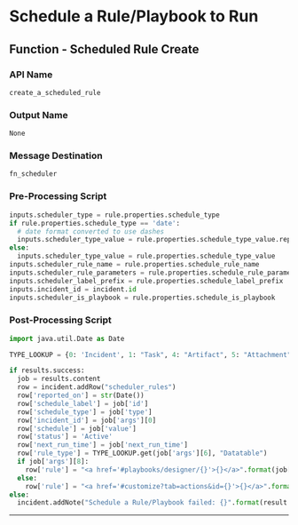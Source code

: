 <!--
    DO NOT MANUALLY EDIT THIS FILE
    THIS FILE IS AUTOMATICALLY GENERATED WITH resilient-sdk codegen
-->

# Schedule a Rule/Playbook to Run

## Function - Scheduled Rule Create

### API Name
`create_a_scheduled_rule`

### Output Name
`None`

### Message Destination
`fn_scheduler`

### Pre-Processing Script
```python
inputs.scheduler_type = rule.properties.schedule_type
if rule.properties.schedule_type == 'date':
  # date format converted to use dashes
  inputs.scheduler_type_value = rule.properties.schedule_type_value.replace("/", "-")
else:
  inputs.scheduler_type_value = rule.properties.schedule_type_value
inputs.scheduler_rule_name = rule.properties.schedule_rule_name
inputs.scheduler_rule_parameters = rule.properties.schedule_rule_parameters
inputs.scheduler_label_prefix = rule.properties.schedule_label_prefix
inputs.incident_id = incident.id
inputs.scheduler_is_playbook = rule.properties.schedule_is_playbook
```

### Post-Processing Script
```python
import java.util.Date as Date

TYPE_LOOKUP = {0: 'Incident', 1: "Task", 4: "Artifact", 5: "Attachment"}

if results.success:
  job = results.content
  row = incident.addRow("scheduler_rules")
  row['reported_on'] = str(Date())
  row['schedule_label'] = job['id']
  row['schedule_type'] = job['type']
  row['incident_id'] = job['args'][0]
  row['schedule'] = job['value']
  row['status'] = 'Active'
  row['next_run_time'] = job['next_run_time']
  row['rule_type'] = TYPE_LOOKUP.get(job['args'][6], "Datatable")
  if job['args'][8]:
    row['rule'] = "<a href='#playbooks/designer/{}'>{}</a>".format(job['args'][5], job['args'][4])
  else:
    row['rule'] = "<a href='#customize?tab=actions&id={}'>{}</a>".format(job['args'][5], job['args'][4])
else:
  incident.addNote("Schedule a Rule/Playbook failed: {}".format(result.reason))
```

---

